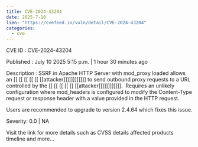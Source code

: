 ```yaml
---
title: CVE-2024-43204
date: 2025-7-10
lien: "https://cvefeed.io/vuln/detail/CVE-2024-43204"
categories:
  - cve
---
```


CVE ID : CVE-2024-43204

Published :  July 10
2025
5:15 p.m. | 1 hour
30 minutes ago

Description : SSRF in Apache HTTP Server with mod_proxy loaded allows an  [[ [[ [[ [[ [[ [[attacker]]]]]]]]]]]] to send outbound proxy requests to a URL controlled by the  [[ [[ [[ [[ [[ [[attacker]]]]]]]]]]]].  Requires an unlikely configuration where mod_headers is configured to modify the Content-Type request or response header with a value provided in the HTTP request.

Users are recommended to upgrade to version 2.4.64 which fixes this issue.

Severity: 0.0 | NA

Visit the link for more details
such as CVSS details
affected products
timeline
and more...
